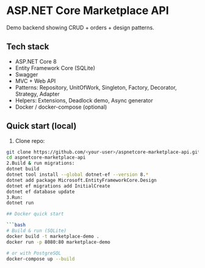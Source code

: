 ﻿# ASP.NET Core Marketplace API

Demo backend showing CRUD + orders + design patterns.

## Tech stack
- ASP.NET Core 8
- Entity Framework Core (SQLite)
- Swagger
- MVC + Web API
- Patterns: Repository, UnitOfWork, Singleton, Factory, Decorator, Strategy, Adapter
- Helpers: Extensions, Deadlock demo, Async generator
- Docker / docker-compose (optional)

## Quick start (local)
1. Clone repo:
```bash
git clone https://github.com/<your-user>/aspnetcore-marketplace-api.git
cd aspnetcore-marketplace-api
2.Build & run migrations:
dotnet build
dotnet tool install --global dotnet-ef --version 8.*
dotnet add package Microsoft.EntityFrameworkCore.Design
dotnet ef migrations add InitialCreate
dotnet ef database update
3.Run:
dotnet run

## Docker quick start

```bash
# Build & run (SQLite)
docker build -t marketplace-demo .
docker run -p 8080:80 marketplace-demo

# or with PostgreSQL
docker-compose up --build
